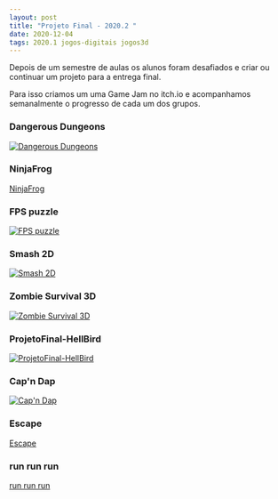 ```yaml
---
layout: post
title: "Projeto Final - 2020.2 "
date: 2020-12-04
tags: 2020.1 jogos-digitais jogos3d
---
```

Depois de um semestre de aulas os alunos foram desafiados e criar ou continuar um projeto para a entrega final.

<!--more-->

Para isso criamos um uma Game Jam no itch.io e
acompanhamos semanalmente o progresso de cada um dos grupos.


### Dangerous Dungeons

[![Dangerous Dungeons](https://img.itch.zone/aW1nLzQyOTIwODUucG5n/original/Ne0niK.png)](https://siredington.itch.io/dangerous-dungeons)


### NinjaFrog

[NinjaFrog](https://guialiperti.itch.io/ninjafrog)


### FPS puzzle

[![FPS puzzle](https://img.itch.zone/aW1nLzQ2Nzk3NzIucG5n/original/ngZNRI.png)](https://ehrhardt98.itch.io/fps-puzzle)


### Smash 2D

[![Smash 2D](https://img.itch.zone/aW1nLzQ2ODI1MjEucG5n/original/DDzHA9.png)](https://guigs10mil.itch.io/smash-2d)


### Zombie Survival 3D

[![Zombie Survival 3D](https://img.itch.zone/aW1nLzQ2NzgwNzcuanBn/original/Gc5%2Bct.jpg)](https://arthurolga.itch.io/zombie-survival-3d)


### ProjetoFinal-HellBird

[![ProjetoFinal-HellBird](https://img.itch.zone/aW1nLzQ2NzkxMjAucG5n/original/F82drh.png)](https://gabrielmou10.itch.io/projetofinal-hellbird)


### Cap'n Dap

[![Cap'n Dap](https://img.itch.zone/aW1nLzQ2ODA4MjYucG5n/original/xEHr0Y.png)](https://brunoartc.itch.io/capn-dap)


### Escape

[Escape](https://iagomendes.itch.io/escape)


### run run run

[run run run](https://nicolasbs.itch.io/run-run-run)



